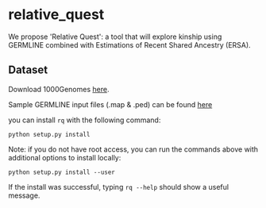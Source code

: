 # relative_quest
We propose 'Relative Quest': a tool that will explore kinship using GERMLINE combined with Estimations of Recent Shared Ancestry (ERSA).

## Dataset

Download 1000Genomes [here](https://drive.google.com/file/d/1CPK7M0g62NIsAbrEgZ3WhLuMi04KhnXu/view?usp=sharing).

Sample GERMLINE input files (.map & .ped) can be found [here](https://drive.google.com/file/d/1Hzw5Z9CKX2gBfwGjbbKBB7des02fDM8y/view?usp=sharing)

you can install `rq` with the following command:

```
python setup.py install
```

Note: if you do not have root access, you can run the commands above with additional options to install locally:
```
python setup.py install --user
```

If the install was successful, typing `rq --help` should show a useful message.